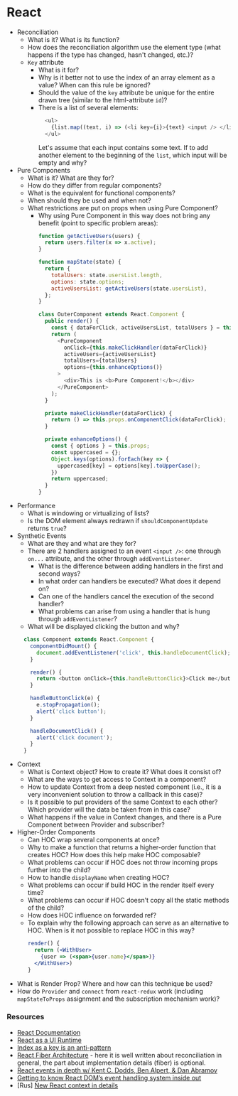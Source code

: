 # React

* Reconciliation
  * What is it? What is its function?
  * How does the reconciliation algorithm use the element type (what happens if the type has changed, hasn't changed, etc.)?
  * `Key` attribute
    * What is it for?
    * Why is it better not to use the index of an array element as a value? When can this rule be ignored?
    * Should the value of the `key` attribute be unique for the entire drawn tree (similar to the html-attribute `id`)?
    * There is a list of several elements:
      ```javascript
        <ul>
          {list.map((text, i) => (<li key={i}>{text} <input /> </li>))}
        </ul>
      ```
      Let's assume that each input contains some text. If to add another element to the beginning of the `list`, which input will be empty and why?
* Pure Components
  * What is it? What are they for?
  * How do they differ from regular components?
  * What is the equivalent for functional components?
  * When should they be used and when not?
  * What restrictions are put on props when using Pure Component?
    * Why using Pure Component in this way does not bring any benefit (point to specific problem areas):
      ```javascript
      function getActiveUsers(users) {
        return users.filter(x => x.active);
      }

      function mapState(state) {
        return {
          totalUsers: state.usersList.length,
          options: state.options;
          activeUsersList: getActiveUsers(state.usersList),
        };
      }

      class OuterComponent extends React.Component {
        public render() {
          const { dataForClick, activeUsersList, totalUsers } = this.props;
          return (
            <PureComponent
              onClick={this.makeClickHandler(dataForClick)}
              activeUsers={activeUsersList}
              totalUsers={totalUsers}
              options={this.enhanceOptions()}
            >
              <div>This is <b>Pure Component!</b></div>
            </PureComponent>
          );
        }

        private makeClickHandler(dataForClick) {
          return () => this.props.onComponentClick(dataForClick);
        }

        private enhanceOptions() {
          const { options } = this.props;
          const uppercased = {};
          Object.keys(options).forEach(key => {
            uppercased[key] = options[key].toUpperCase();
          })
          return uppercased;
        }
      }
      ```
* Performance
  * What is windowing or virtualizing of lists?
  * Is the DOM element always redrawn if `shouldComponentUpdate` returns `true`?
* Synthetic Events
  * What are they and what are they for?
  * There are 2 handlers assigned to an event `<input />`: one through `on...` attribute, and the other through `addEventListener`.
    * What is the difference between adding handlers in the first and second ways?
    * In what order can handlers be executed? What does it depend on?
    * Can one of the handlers cancel the execution of the second handler?
    * What problems can arise from using a handler that is hung through `addEventListener`?
  * What will be displayed clicking the button and why?
  ```javascript
    class Component extends React.Component {
      componentDidMount() {
        document.addEventListener('click', this.handleDocumentClick);
      }

      render() {
        return <button onClick={this.handleButtonClick}>Click me</button>;
      }

      handleButtonClick(e) {
        e.stopPropagation();
        alert('click button');
      }

      handleDocumentClick() {
        alert('click document');
      }
    }
  ```
* Context
  * What is Context object? How to create it? What does it consist of?
  * What are the ways to get access to Context in a component?
  * How to update Context from a deep nested component (i.e., it is a very inconvenient solution to throw a callback in this case)?
  * Is it possible to put providers of the same Context to each other? Which provider will the data be taken from in this case?
  * What happens if the value in Context changes, and there is a Pure Component between Provider and subscriber?
* Higher-Order Components
  * Can HOC wrap several components at once?
  * Why to make a function that returns a higher-order function that creates HOC? How does this help make HOC composable?
  * What problems can occur if HOC does not throw incoming props further into the child?
  * How to handle `displayName` when creating HOC?
  * What problems can occur if build HOC in the render itself every time?
  * What problems can occur if HOC doesn't copy all the static methods of the child?
  * How does HOC influence on forwarded ref?
  * To explain why the following approach can serve as an alternative to HOC. When is it not possible to replace HOC in this way?
    ```jsx
    render() {
      return (<WithUser>
        {user => (<span>{user.name}</span>)}
      </WithUser>)
    }
    ```
* What is Render Prop? Where and how can this technique be used?
* How do `Provider` and `connect` from `react-redux` work (including `mapStateToProps` assignment and the subscription mechanism work)?


### Resources

* [React Documentation](https://reactjs.org/docs/getting-started.html)
* [React as a UI Runtime](https://overreacted.io/react-as-a-ui-runtime/)
* [Index as a key is an anti-pattern](https://medium.com/@robinpokorny/index-as-a-key-is-an-anti-pattern-e0349aece318)
* [React Fiber Architecture](https://github.com/acdlite/react-fiber-architecture) - here it is well written about reconciliation in general, the part about implementation details (fiber) is optional.
* [React events in depth w/ Kent C. Dodds, Ben Alpert, & Dan Abramov](https://www.youtube.com/watch?v=dRo_egw7tBc)
* [Getting to know React DOM’s event handling system inside out](https://medium.com/the-guild/getting-to-know-react-doms-event-handling-system-inside-out-378c44d2a5d0)
* [Rus] [New React context in details](https://blog.csssr.ru/2018/04/06/new-react-context)
